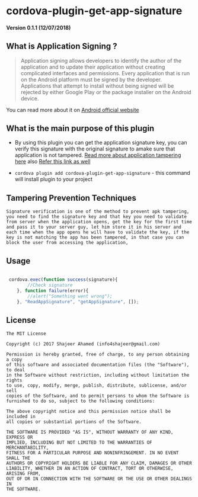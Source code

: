 # cordova-plugin-get-app-signature

#### Version 0.1.1 (12/07/2018)

## What is Application Signing ?

> Application signing allows developers to identify the author of the application and to update their application without creating complicated interfaces and permissions. Every application that is run on the Android platform must be signed by the developer. Applications that attempt to install without being signed will be rejected by either Google Play or the package installer on the Android device.

You can read more about it on [Android official website](https://source.android.com/security/apksigning/)

## What is the main purpose of this plugin

- By using this plugin you can get the application signature key, you can verify this signature with the original signature to amake sure that application is not tampered. [Read more about application tampering here](https://www.owasp.org/index.php/Mobile_Top_10_2016-M8-Code_Tampering) also [Refer this link as well](https://www.airpair.com/android/posts/adding-tampering-detection-to-your-android-app)


- ```cordova plugin add cordova-plugin-get-app-signature``` - this command will install plugin to your project

## Tampering Prevention Techniques
	
	Signature verification is one of the method to prevent apk tampering, you need to find the signature key and that key you need to validate from server when the application opens, get the key for the first time and pass it to your server guy, let him store it in his server and each time when the app opens he will have to validate the key, if the key is not matching the app has been tampered, in that case you can block the user from accessing the application,

## Usage

```javascript

 cordova.exec(function success(signature){
        //Check signature
    }, function failure(error){
        //alert("Something went wrong");
    }, "ReadAppSignature", "getAppSignature", []);
```

## License
```
The MIT License

Copyright (c) 2017 Shajeer Ahamed (info4shajeer@gmail.com)

Permission is hereby granted, free of charge, to any person obtaining a copy
of this software and associated documentation files (the "Software"), to deal
in the Software without restriction, including without limitation the rights
to use, copy, modify, merge, publish, distribute, sublicense, and/or sell
copies of the Software, and to permit persons to whom the Software is
furnished to do so, subject to the following conditions:

The above copyright notice and this permission notice shall be included in
all copies or substantial portions of the Software.

THE SOFTWARE IS PROVIDED "AS IS", WITHOUT WARRANTY OF ANY KIND, EXPRESS OR
IMPLIED, INCLUDING BUT NOT LIMITED TO THE WARRANTIES OF MERCHANTABILITY,
FITNESS FOR A PARTICULAR PURPOSE AND NONINFRINGEMENT. IN NO EVENT SHALL THE
AUTHORS OR COPYRIGHT HOLDERS BE LIABLE FOR ANY CLAIM, DAMAGES OR OTHER
LIABILITY, WHETHER IN AN ACTION OF CONTRACT, TORT OR OTHERWISE, ARISING FROM,
OUT OF OR IN CONNECTION WITH THE SOFTWARE OR THE USE OR OTHER DEALINGS IN
THE SOFTWARE.
```
